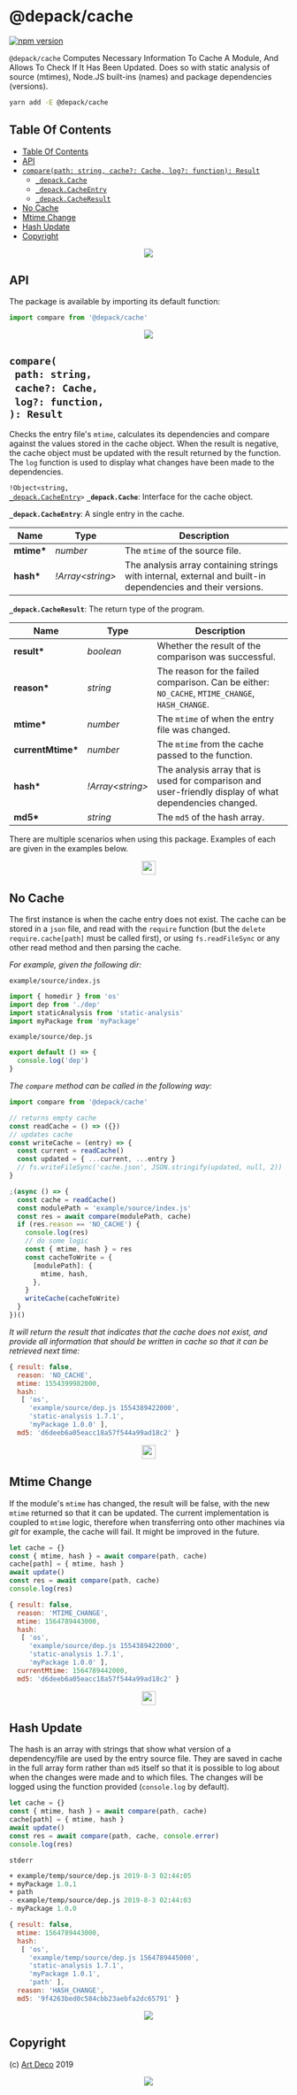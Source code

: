 # @depack/cache

[![npm version](https://badge.fury.io/js/%40depack%2Fcache.svg)](https://npmjs.org/package/@depack/cache)

`@depack/cache` Computes Necessary Information To Cache A Module, And Allows To Check If It Has Been Updated. Does so with static analysis of source (mtimes), Node.JS built-ins (names) and package dependencies (versions).

```sh
yarn add -E @depack/cache
```

## Table Of Contents

- [Table Of Contents](#table-of-contents)
- [API](#api)
- [`compare(path: string, cache?: Cache, log?: function): Result`](#comparepath-stringcache-cachelog-function-result)
  * [`_depack.Cache`](#type-_depackcache)
  * [`_depack.CacheEntry`](#type-_depackcacheentry)
  * [`_depack.CacheResult`](#type-_depackcacheresult)
- [No Cache](#no-cache)
- [Mtime Change](#mtime-change)
- [Hash Update](#hash-update)
- [Copyright](#copyright)

<p align="center"><a href="#table-of-contents">
  <img src="/.documentary/section-breaks/0.svg?sanitize=true">
</a></p>

## API

The package is available by importing its default function:

```js
import compare from '@depack/cache'
```

<p align="center"><a href="#table-of-contents">
  <img src="/.documentary/section-breaks/1.svg?sanitize=true">
</a></p>

## `compare(`<br/>&nbsp;&nbsp;`path: string,`<br/>&nbsp;&nbsp;`cache?: Cache,`<br/>&nbsp;&nbsp;`log?: function,`<br/>`): Result`

Checks the entry file's `mtime`, calculates its dependencies and compare against the values stored in the cache object. When the result is negative, the cache object must be updated with the result returned by the function. The `log` function is used to display what changes have been made to the dependencies.

<code>!Object&lt;string, <a href="#type-_depackcacheentry" title="A single entry in the cache.">_depack.CacheEntry</a>&gt;</code> <strong><a name="type-_depackcache">`_depack.Cache`</a></strong>: Interface for the cache object.

<strong><a name="type-_depackcacheentry">`_depack.CacheEntry`</a></strong>: A single entry in the cache.

|    Name    |             Type              |                                                 Description                                                 |
| ---------- | ----------------------------- | ----------------------------------------------------------------------------------------------------------- |
| __mtime*__ | <em>number</em>               | The `mtime` of the source file.                                                                             |
| __hash*__  | <em>!Array&lt;string&gt;</em> | The analysis array containing strings with internal, external and built-in dependencies and their versions. |

<strong><a name="type-_depackcacheresult">`_depack.CacheResult`</a></strong>: The return type of the program.

|       Name        |             Type              |                                              Description                                               |
| ----------------- | ----------------------------- | ------------------------------------------------------------------------------------------------------ |
| __result*__       | <em>boolean</em>              | Whether the result of the comparison was successful.                                                   |
| __reason*__       | <em>string</em>               | The reason for the failed comparison. Can be either: `NO_CACHE`, `MTIME_CHANGE`, `HASH_CHANGE`.        |
| __mtime*__        | <em>number</em>               | The `mtime` of when the entry file was changed.                                                        |
| __currentMtime*__ | <em>number</em>               | The `mtime` from the cache passed to the function.                                                     |
| __hash*__         | <em>!Array&lt;string&gt;</em> | The analysis array that is used for comparison and user-friendly display of what dependencies changed. |
| __md5*__          | <em>string</em>               | The `md5` of the hash array.                                                                           |

There are multiple scenarios when using this package. Examples of each are given in the examples below.

<p align="center"><a href="#table-of-contents">
  <img src="/.documentary/section-breaks/2.svg?sanitize=true" width="25">
</a></p>

## No Cache

The first instance is when the cache entry does not exist. The cache can be stored in a `json` file, and read with the `require` function (but the `delete require.cache[path]` must be called first), or using `fs.readFileSync` or any other read method and then parsing the cache.

_For example, given the following dir:_

`example/source/index.js`
```js
import { homedir } from 'os'
import dep from './dep'
import staticAnalysis from 'static-analysis'
import myPackage from 'myPackage'
```
`example/source/dep.js`
```js
export default () => {
  console.log('dep')
}
```

_The `compare` method can be called in the following way:_

```js
import compare from '@depack/cache'

// returns empty cache
const readCache = () => ({})
// updates cache
const writeCache = (entry) => {
  const current = readCache()
  const updated = { ...current, ...entry }
  // fs.writeFileSync('cache.json', JSON.stringify(updated, null, 2))
}

;(async () => {
  const cache = readCache()
  const modulePath = 'example/source/index.js'
  const res = await compare(modulePath, cache)
  if (res.reason == 'NO_CACHE') {
    console.log(res)
    // do some logic
    const { mtime, hash } = res
    const cacheToWrite = {
      [modulePath]: {
        mtime, hash,
      },
    }
    writeCache(cacheToWrite)
  }
})()
```

_It will return the result that indicates that the cache does not exist, and provide all information that should be written in cache so that it can be retrieved next time:_

```js
{ result: false,
  reason: 'NO_CACHE',
  mtime: 1554399982000,
  hash: 
   [ 'os',
     'example/source/dep.js 1554389422000',
     'static-analysis 1.7.1',
     'myPackage 1.0.0' ],
  md5: 'd6deeb6a05eacc18a57f544a99ad18c2' }
```

<p align="center"><a href="#table-of-contents">
  <img src="/.documentary/section-breaks/3.svg?sanitize=true" width="25">
</a></p>

## Mtime Change

If the module's `mtime` has changed, the result will be false, with the new `mtime` returned so that it can be updated. The current implementation is coupled to `mtime` logic, therefore when transferring onto other machines via _git_ for example, the cache will fail. It might be improved in the future.

```js
let cache = {}
const { mtime, hash } = await compare(path, cache)
cache[path] = { mtime, hash }
await update()
const res = await compare(path, cache)
console.log(res)
```
```js
{ result: false,
  reason: 'MTIME_CHANGE',
  mtime: 1564789443000,
  hash: 
   [ 'os',
     'example/source/dep.js 1554389422000',
     'static-analysis 1.7.1',
     'myPackage 1.0.0' ],
  currentMtime: 1564789442000,
  md5: 'd6deeb6a05eacc18a57f544a99ad18c2' }
```

<p align="center"><a href="#table-of-contents">
  <img src="/.documentary/section-breaks/4.svg?sanitize=true" width="25">
</a></p>

## Hash Update

The hash is an array with strings that show what version of a dependency/file are used by the entry source file. They are saved in cache in the full array form rather than `md5` itself so that it is possible to log about when the changes were made and to which files. The changes will be logged using the function provided (`console.log` by default).

```js
let cache = {}
const { mtime, hash } = await compare(path, cache)
cache[path] = { mtime, hash }
await update()
const res = await compare(path, cache, console.error)
console.log(res)
```
`stderr`
```fs
+ example/temp/source/dep.js 2019-8-3 02:44:05
+ myPackage 1.0.1
+ path 
- example/temp/source/dep.js 2019-8-3 02:44:03
- myPackage 1.0.0
```


```js
{ result: false,
  mtime: 1564789443000,
  hash: 
   [ 'os',
     'example/temp/source/dep.js 1564789445000',
     'static-analysis 1.7.1',
     'myPackage 1.0.1',
     'path' ],
  reason: 'HASH_CHANGE',
  md5: '9f4263bed0c584cbb23aebfa2dc65791' }
```

<p align="center"><a href="#table-of-contents">
  <img src="/.documentary/section-breaks/5.svg?sanitize=true">
</a></p>

## Copyright

(c) [Art Deco][1] 2019

[1]: https://artd.eco/depack

<p align="center"><a href="#table-of-contents">
  <img src="/.documentary/section-breaks/-1.svg?sanitize=true">
</a></p>